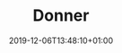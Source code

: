 ---
title: Donner
date: 2019-12-06T13:48:10+01:00
layout: donner
menu:
  main:
    name: Donner
    parent: particulier
    weight: 1
illu: /img/page-collecte/illu-trouver.svg
intro:
  first: "Vous souhaitez faire un don de produits périodiques ? Notre carte interactive vous renseigne sur tous les points de collecte autour de vous ! La barre de recherche vous permet de trouver le point de collecte le plus proche de vous : changer les règles devient un jeu d’enfant."
  second: "Avant de vous rendre au point de collecte, n’hésitez pas à vérifier les produits acceptés, et leur date de validité."
title_block:
  title: "Nous acceptons toutes les protections périodiques *"
  text: "* Les paquets entamés et produits en vrac sont acceptés à condition que les produits soient emballés individuellement."
produits:
  - img: /img/page-produits/tampon.svg
    text: Tampons
  - img: /img/page-produits/serviette.svg
    text: Serviettes Hygiéniques
  - img: /img/page-produits/protege-slip.svg
    text: Protège-slips
  - img: /img/page-produits/serviette-lavable.svg
    text: Serviettes Lavables neuves
  - img: /img/page-produits/cup.svg
    text: Coupes Menstruelles neuves
  - img: /img/page-produits/culotte.svg
    text: Culottes menstruelles neuves
text_other: "Nous acceptons aussi :"
other:
  - img: /img/page-produits/gel.svg
    text: "Gels anti-bacteriens"
  - img: /img/page-produits/lingettes.svg
    text: "lingettes"
brochure_button: 'Télécharger la fiche "Quels produits donner ?"'
carte_title: "La carte des collectes"
---